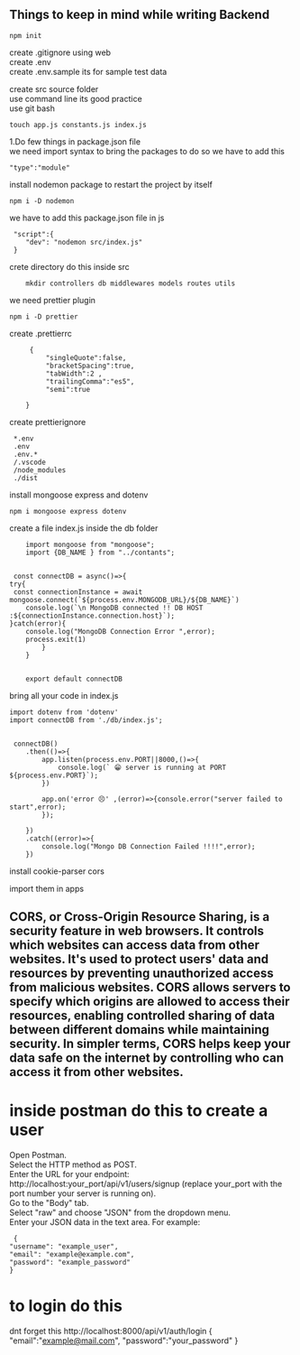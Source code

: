 ## Things to keep in mind while writing Backend 

    npm init 
create .gitignore   using web <br> 
create .env <br>
create .env.sample its for sample test data <br>

create src source folder <br>
 use command line its good practice <br>
 use git bash 
  
    touch app.js constants.js index.js 
 1.Do few things in package.json file <br>
 we need import syntax to bring the packages to do so we have to add
 this 
   
    "type":"module"
install nodemon package to restart the project by itself

    npm i -D nodemon

we have to add this package.json file in js

     "script":{
        "dev": "nodemon src/index.js"
     }  
crete directory  do this inside src
    
        mkdir controllers db middlewares models routes utils 
   
we need prettier plugin 
    
    npm i -D prettier 
create .prettierrc 
    
         {
             "singleQuote":false,
             "bracketSpacing":true,
             "tabWidth":2 ,
             "trailingComma":"es5",
             "semi":true

        }
create prettierignore 
     
     *.env
     .env
     .env.*
     /.vscode
     /node_modules
     ./dist

install mongoose express and dotenv

    npm i mongoose express dotenv

create a file index.js inside the db folder

        import mongoose from "mongoose";
        import {DB_NAME } from "../contants";


     const connectDB = async()=>{
    try{
     const connectionInstance = await mongoose.connect(`${process.env.MONGODB_URL}/${DB_NAME}`)
        console.log(`\n MongoDB connected !! DB HOST :${connectionInstance.connection.host}`);
    }catch(error){
        console.log("MongoDB Connection Error ",error);
        process.exit(1)
            }
        }


        export default connectDB

bring all your code in index.js
    
    import dotenv from 'dotenv'
    import connectDB from './db/index.js';


     connectDB()
        .then(()=>{
            app.listen(process.env.PORT||8000,()=>{
                console.log(` 😁 server is running at PORT ${process.env.PORT}`);
            })

            app.on('error 😣' ,(error)=>{console.error("server failed to start",error);
            });
            
        })
        .catch((error)=>{
            console.log("Mongo DB Connection Failed !!!!",error);    
        })  



install cookie-parser cors

import them in apps 


## CORS, or Cross-Origin Resource Sharing, is a security feature in web browsers. It controls which websites can access data from other websites. It's used to protect users' data and resources by preventing unauthorized access from malicious websites. CORS allows servers to specify which origins are allowed to access their resources, enabling controlled sharing of data between different domains while maintaining security. In simpler terms, CORS helps keep your data safe on the internet by controlling who can access it from other websites.



# inside postman  do this to create a user

Open Postman. <br>
Select the HTTP method as POST. <br>
Enter the URL for your endpoint: http://localhost:your_port/api/v1/users/signup (replace your_port with the port number your server is running on).<br>
Go to the "Body" tab.<br>
Select "raw" and choose "JSON" from the dropdown menu.<br>
Enter your JSON data in the text area. For example:<br>

     {
    "username": "example_user",
    "email": "example@example.com",
    "password": "example_password"
    }


# to login do this 
dnt forget this http://localhost:8000/api/v1/auth/login
    {
        "email":"example@mail.com",
        "password":"your_password"
    }